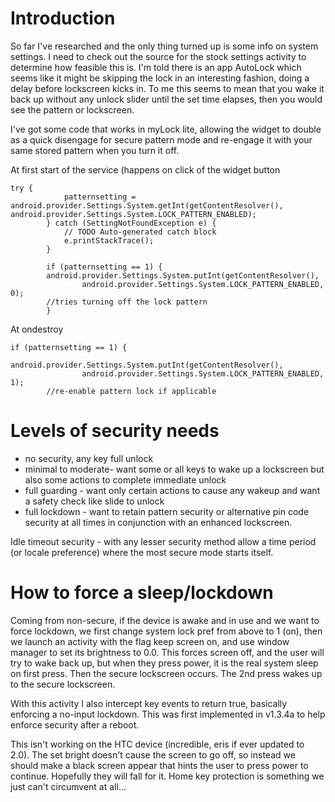 # Introduction #

So far I've researched and the only thing turned up is some info on system settings. I need to check out the source for the stock settings activity to determine how feasible this is. I'm told there is an app AutoLock which seems like it might be skipping the lock in an interesting fashion, doing a delay before lockscreen kicks in. To me this seems to mean that you wake it back up without any unlock slider until the set time elapses, then you would see the pattern or lockscreen.

_<uses-permission android:name="android.permission.WRITE\_SETTINGS" />_

I've got some code that works in myLock lite, allowing the widget to double as a quick disengage for secure pattern mode and re-engage it with your same stored pattern when you turn it off.

At first start of the service (happens on click of the widget button
```
try {
			patternsetting = android.provider.Settings.System.getInt(getContentResolver(), android.provider.Settings.System.LOCK_PATTERN_ENABLED);
		} catch (SettingNotFoundException e) {
			// TODO Auto-generated catch block
			e.printStackTrace();
		}
		
		if (patternsetting == 1) {    	
    	android.provider.Settings.System.putInt(getContentResolver(), 
    			android.provider.Settings.System.LOCK_PATTERN_ENABLED, 0); 
    	//tries turning off the lock pattern
		}
```

At ondestroy
```
if (patternsetting == 1) {
			android.provider.Settings.System.putInt(getContentResolver(), 
    			android.provider.Settings.System.LOCK_PATTERN_ENABLED, 1);
    	//re-enable pattern lock if applicable
```

# Levels of security needs #
  * no security, any key full unlock
  * minimal to moderate- want some or all keys to wake up a lockscreen but also some actions to complete immediate unlock
  * full guarding - want only certain actions to cause any wakeup and want a safety check like slide to unlock
  * full lockdown - want to retain pattern security or alternative pin code security at all times in conjunction with an enhanced lockscreen.

Idle timeout security - with any lesser security method allow a time period (or locale preference) where the most secure mode starts itself.

# How to force a sleep/lockdown #
Coming from non-secure, if the device is awake and in use and we want to force lockdown, we first change system lock pref from above to 1 (on), then we launch an activity with the flag keep screen on, and use window manager to set its brightness to 0.0. This forces screen off, and the user will try to wake back up, but when they press power, it is the real system sleep on first press. Then the secure lockscreen occurs. The 2nd press wakes up to the secure lockscreen.

With this activity I also intercept key events to return true, basically enforcing a no-input lockdown. This was first implemented in v1.3.4a to help enforce security after a reboot.

This isn't working on the HTC device (incredible, eris if ever updated to 2.0). The set bright doesn't cause the screen to go off, so instead we should make a black screen appear that hints the user to press power to continue. Hopefully they will fall for it.
Home key protection is something we just can't circumvent at all...